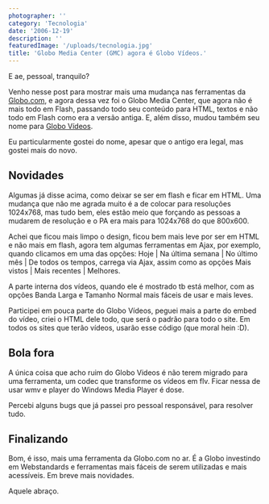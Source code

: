 ```yaml
---
photographer: ''
category: 'Tecnologia'
date: '2006-12-19'
description: ''
featuredImage: '/uploads/tecnologia.jpg'
title: 'Globo Media Center (GMC) agora é Globo Vídeos.'
---
```


E ae, pessoal, tranquilo?

Venho nesse post para mostrar mais uma mudança nas ferramentas da [Globo.com](http://www.globo.com), e agora dessa vez foi o Globo Media Center, que agora não é mais todo em Flash, passando todo seu conteúdo para HTML, textos e não todo em Flash como era a versão antiga. E, além disso, mudou também seu nome para [Globo Vídeos](http://video.globo.com/).

Eu particularmente gostei do nome, apesar que o antigo era legal, mas gostei mais do novo.

## Novidades

Algumas já disse acima, como deixar se ser em flash e ficar em HTML. Uma mudança que não me agrada muito é a de colocar para resoluções 1024x768, mas tudo bem, eles estão meio que forçando as pessoas a mudarem de resolução e o PA era mais para 1024x768 do que 800x600.

Achei que ficou mais limpo o design, ficou bem mais leve por ser em HTML e não mais em flash, agora tem algumas ferramentas em Ajax, por exemplo, quando clicamos em uma das opções: Hoje | Na última semana | No último mês | De todos os tempos, carrega via Ajax, assim como as opções Mais vistos | Mais recentes | Melhores.

A parte interna dos vídeos, quando ele é mostrado tb está melhor, com as opções Banda Larga e Tamanho Normal mais fáceis de usar e mais leves.

Participei em pouca parte do Globo Vídeos, peguei mais a parte do embed do vídeo, criei o HTML dele todo, que será o padrão para todo o site. Em todos os sites que terão vídeos, usarão esse código (que moral hein :D).

## Bola fora

A única coisa que acho ruim do Globo Videos é não terem migrado para uma ferramenta, um codec que transforme os vídeos em flv. Ficar nessa de usar wmv e player do Windows Media Player é dose.

Percebi alguns bugs que já passei pro pessoal responsável, para resolver tudo.

## Finalizando

Bom, é isso, mais uma ferramenta da Globo.com no ar. É a Globo investindo em Webstandards e ferramentas mais fáceis de serem utilizadas e mais acessíveis. Em breve mais novidades.

Aquele abraço.
